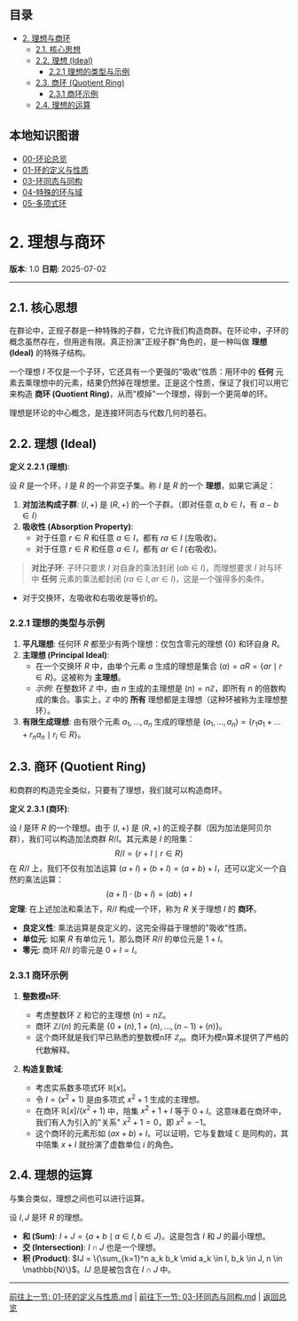 <!-- 本地目录区块 -->
## 目录

- [2. 理想与商环](#2-理想与商环)
  - [2.1. 核心思想](#21-核心思想)
  - [2.2. 理想 (Ideal)](#22-理想-ideal)
    - [2.2.1 理想的类型与示例](#221-理想的类型与示例)
  - [2.3. 商环 (Quotient Ring)](#23-商环-quotient-ring)
    - [2.3.1 商环示例](#231-商环示例)
  - [2.4. 理想的运算](#24-理想的运算)

<!-- 本地知识图谱区块 -->
## 本地知识图谱

- [00-环论总览](./00-环论总览.md)
- [01-环的定义与性质](./01-环的定义与性质.md)
- [03-环同态与同构](./03-环同态与同构.md)
- [04-特殊的环与域](./04-特殊的环与域.md)
- [05-多项式环](./05-多项式环.md)

# 2. 理想与商环

**版本**: 1.0
**日期**: 2025-07-02

---

## 2.1. 核心思想

在群论中，正规子群是一种特殊的子群，它允许我们构造商群。在环论中，子环的概念虽然存在，但用途有限。真正扮演"正规子群"角色的，是一种叫做 **理想 (Ideal)** 的特殊子结构。

一个理想 $I$ 不仅是一个子环，它还具有一个更强的"吸收"性质：用环中的 **任何** 元素去乘理想中的元素，结果仍然掉在理想里。正是这个性质，保证了我们可以用它来构造 **商环 (Quotient Ring)**，从而"模掉"一个理想，得到一个更简单的环。

理想是环论的中心概念，是连接环同态与代数几何的基石。

## 2.2. 理想 (Ideal)

**定义 2.2.1 (理想)**:

设 $R$ 是一个环，$I$ 是 $R$ 的一个非空子集。称 $I$ 是 $R$ 的一个 **理想**，如果它满足：

1. **对加法构成子群**: $(I, +)$ 是 $(R, +)$ 的一个子群。（即对任意 $a,b \in I$，有 $a-b \in I$）
2. **吸收性 (Absorption Property)**:
    - 对于任意 $r \in R$ 和任意 $a \in I$，都有 $ra \in I$ (左吸收)。
    - 对于任意 $r \in R$ 和任意 $a \in I$，都有 $ar \in I$ (右吸收)。

> **对比子环**: 子环只要求 $I$ 对自身的乘法封闭 ($ab \in I$)，而理想要求 $I$ 对与环中 **任何** 元素的乘法都封闭 ($ra \in I, ar \in I$)，这是一个强得多的条件。

- 对于交换环，左吸收和右吸收是等价的。

### 2.2.1 理想的类型与示例

1. **平凡理想**: 任何环 $R$ 都至少有两个理想：仅包含零元的理想 $\{0\}$ 和环自身 $R$。
2. **主理想 (Principal Ideal)**:
    - 在一个交换环 $R$ 中，由单个元素 $a$ 生成的理想是集合 $(a) = aR = \{ar \mid r \in R\}$。这被称为 **主理想**。
    - *示例*: 在整数环 $\mathbb{Z}$ 中，由 $n$ 生成的主理想是 $(n) = n\mathbb{Z}$，即所有 $n$ 的倍数构成的集合。事实上，$\mathbb{Z}$ 中的 **所有** 理想都是主理想（这种环被称为主理想整环）。
3. **有限生成理想**: 由有限个元素 $a_1, \dots, a_n$ 生成的理想是 $(a_1, \dots, a_n) = \{r_1a_1 + \dots + r_na_n \mid r_i \in R\}$。

## 2.3. 商环 (Quotient Ring)

和商群的构造完全类似，只要有了理想，我们就可以构造商环。

**定义 2.3.1 (商环)**:

设 $I$ 是环 $R$ 的一个理想。由于 $(I,+)$ 是 $(R,+)$ 的正规子群（因为加法是阿贝尔群），我们可以构造加法商群 $R/I$。其元素是 $I$ 的陪集：
$$
R/I = \{r+I \mid r \in R\}
$$
在 $R/I$ 上，我们不仅有加法运算 $(a+I) + (b+I) = (a+b)+I$，还可以定义一个自然的乘法运算：
$$
(a+I) \cdot (b+I) = (ab)+I
$$
**定理**: 在上述加法和乘法下，$R/I$ 构成一个环，称为 $R$ 关于理想 $I$ 的 **商环**。

- **良定义性**: 乘法运算是良定义的，这完全得益于理想的"吸收"性质。
- **单位元**: 如果 $R$ 有单位元 1，那么商环 $R/I$ 的单位元是 $1+I$。
- **零元**: 商环 $R/I$ 的零元是 $0+I=I$。

### 2.3.1 商环示例

1. **整数模n环**:
    - 考虑整数环 $\mathbb{Z}$ 和它的主理想 $(n)=n\mathbb{Z}$。
    - 商环 $\mathbb{Z}/(n)$ 的元素是 $\{0+(n), 1+(n), \dots, (n-1)+(n)\}$。
    - 这个商环就是我们早已熟悉的整数模n环 $\mathbb{Z}_n$。商环为模n算术提供了严格的代数解释。

2. **构造复数域**:
    - 考虑实系数多项式环 $\mathbb{R}[x]$。
    - 令 $I = (x^2+1)$ 是由多项式 $x^2+1$ 生成的主理想。
    - 在商环 $\mathbb{R}[x]/(x^2+1)$ 中，陪集 $x^2+1+I$ 等于 $0+I$。这意味着在商环中，我们有人为引入的"关系" $x^2+1=0$，即 $x^2=-1$。
    - 这个商环的元素形如 $(ax+b)+I$。可以证明，它与复数域 $\mathbb{C}$ 是同构的，其中陪集 $x+I$ 就扮演了虚数单位 $i$ 的角色。

## 2.4. 理想的运算

与集合类似，理想之间也可以进行运算。

设 $I, J$ 是环 $R$ 的理想。

- **和 (Sum)**: $I+J = \{a+b \mid a \in I, b \in J\}$。这是包含 $I$ 和 $J$ 的最小理想。
- **交 (Intersection)**: $I \cap J$ 也是一个理想。
- **积 (Product)**: $IJ = \{\sum_{k=1}^n a_k b_k \mid a_k \in I, b_k \in J, n \in \mathbb{N}\}$。$IJ$ 总是被包含在 $I \cap J$ 中。

---
[前往上一节: 01-环的定义与性质.md](./01-环的定义与性质.md) | [前往下一节: 03-环同态与同构.md](./03-环同态与同构.md) | [返回总览](./00-环论总览.md)
